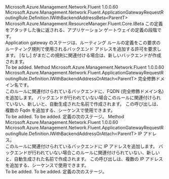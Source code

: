 <Type Name="IWithBackendAddress&lt;ParentT&gt;" FullName="Microsoft.Azure.Management.Network.Fluent.ApplicationGatewayRequestRoutingRule.Definition.IWithBackendAddress&lt;ParentT&gt;">
  <TypeSignature Language="C#" Value="public interface IWithBackendAddress&lt;ParentT&gt; : Microsoft.Azure.Management.Network.Fluent.ApplicationGatewayRequestRoutingRule.Definition.IWithBackendAddressBeta&lt;ParentT&gt;, Microsoft.Azure.Management.ResourceManager.Fluent.Core.IBeta" />
  <TypeSignature Language="ILAsm" Value=".class public interface auto ansi abstract IWithBackendAddress`1&lt;ParentT&gt; implements class Microsoft.Azure.Management.Network.Fluent.ApplicationGatewayRequestRoutingRule.Definition.IWithBackendAddressBeta`1&lt;!ParentT&gt;, class Microsoft.Azure.Management.ResourceManager.Fluent.Core.IBeta" />
  <TypeSignature Language="DocId" Value="T:Microsoft.Azure.Management.Network.Fluent.ApplicationGatewayRequestRoutingRule.Definition.IWithBackendAddress`1" />
  <TypeSignature Language="VB.NET" Value="Public Interface IWithBackendAddress(Of ParentT)&#xA;Implements IBeta, IWithBackendAddressBeta(Of ParentT)" />
  <TypeSignature Language="F#" Value="type IWithBackendAddress&lt;'ParentT&gt; = interface&#xA;    interface IWithBackendAddressBeta&lt;'ParentT&gt;&#xA;    interface IBeta" />
  <AssemblyInfo>
    <AssemblyName>Microsoft.Azure.Management.Network.Fluent</AssemblyName>
    <AssemblyVersion>1.0.0.60</AssemblyVersion>
  </AssemblyInfo>
  <TypeParameters>
    <TypeParameter Name="ParentT" />
  </TypeParameters>
  <Interfaces>
    <Interface>
      <InterfaceName>Microsoft.Azure.Management.Network.Fluent.ApplicationGatewayRequestRoutingRule.Definition.IWithBackendAddressBeta&lt;ParentT&gt;</InterfaceName>
    </Interface>
    <Interface>
      <InterfaceName>Microsoft.Azure.Management.ResourceManager.Fluent.Core.IBeta</InterfaceName>
    </Interface>
  </Interfaces>
  <Docs>
    <typeparam name="ParentT">この定義をアタッチした後に返される、アプリケーション ゲートウェイの定義の段階です。</typeparam>
    <summary>
            Application gateway のステージは、ルーティング ルールの定義をこの要求のルーティング規則で使用されるバックエンド アドレスを追加する許可を要求します。
            [なし] がまだこの規則に関連付ける場合は、新しいバックエンドが作成されます。
            </summary>
    <remarks>To be added.</remarks>
  </Docs>
  <Members>
    <Member MemberName="ToBackendFqdn">
      <MemberSignature Language="C#" Value="public Microsoft.Azure.Management.Network.Fluent.ApplicationGatewayRequestRoutingRule.Definition.IWithBackendAddressOrAttach&lt;ParentT&gt; ToBackendFqdn (string fqdn);" />
      <MemberSignature Language="ILAsm" Value=".method public hidebysig newslot virtual instance class Microsoft.Azure.Management.Network.Fluent.ApplicationGatewayRequestRoutingRule.Definition.IWithBackendAddressOrAttach`1&lt;!ParentT&gt; ToBackendFqdn(string fqdn) cil managed" />
      <MemberSignature Language="DocId" Value="M:Microsoft.Azure.Management.Network.Fluent.ApplicationGatewayRequestRoutingRule.Definition.IWithBackendAddress`1.ToBackendFqdn(System.String)" />
      <MemberSignature Language="VB.NET" Value="Public Function ToBackendFqdn (fqdn As String) As IWithBackendAddressOrAttach(Of ParentT)" />
      <MemberSignature Language="F#" Value="abstract member ToBackendFqdn : string -&gt; Microsoft.Azure.Management.Network.Fluent.ApplicationGatewayRequestRoutingRule.Definition.IWithBackendAddressOrAttach&lt;'ParentT&gt;" Usage="iWithBackendAddress.ToBackendFqdn fqdn" />
      <MemberType>Method</MemberType>
      <AssemblyInfo>
        <AssemblyName>Microsoft.Azure.Management.Network.Fluent</AssemblyName>
        <AssemblyVersion>1.0.0.60</AssemblyVersion>
      </AssemblyInfo>
      <ReturnValue>
        <ReturnType>Microsoft.Azure.Management.Network.Fluent.ApplicationGatewayRequestRoutingRule.Definition.IWithBackendAddressOrAttach&lt;ParentT&gt;</ReturnType>
      </ReturnValue>
      <Parameters>
        <Parameter Name="fqdn" Type="System.String" />
      </Parameters>
      <Docs>
        <param name="fqdn">完全修飾ドメイン名です。</param>
        <summary>
            このルールに関連付けられているバックエンドに、FQDN (完全修飾ドメイン名) を追加します。
            バックエンドが行われていない場合このルールに関連付けられていない、新しいと、自動生成された名前で作成されます。
            この呼び出しは、複数の Fqdn を追加する、シーケンスで使用できます。
            </summary>
        <returns>To be added.</returns>
        <remarks>To be added.</remarks>
        <return>定義の次のステージ。</return>
      </Docs>
    </Member>
    <Member MemberName="ToBackendIPAddress">
      <MemberSignature Language="C#" Value="public Microsoft.Azure.Management.Network.Fluent.ApplicationGatewayRequestRoutingRule.Definition.IWithBackendAddressOrAttach&lt;ParentT&gt; ToBackendIPAddress (string ipAddress);" />
      <MemberSignature Language="ILAsm" Value=".method public hidebysig newslot virtual instance class Microsoft.Azure.Management.Network.Fluent.ApplicationGatewayRequestRoutingRule.Definition.IWithBackendAddressOrAttach`1&lt;!ParentT&gt; ToBackendIPAddress(string ipAddress) cil managed" />
      <MemberSignature Language="DocId" Value="M:Microsoft.Azure.Management.Network.Fluent.ApplicationGatewayRequestRoutingRule.Definition.IWithBackendAddress`1.ToBackendIPAddress(System.String)" />
      <MemberSignature Language="VB.NET" Value="Public Function ToBackendIPAddress (ipAddress As String) As IWithBackendAddressOrAttach(Of ParentT)" />
      <MemberSignature Language="F#" Value="abstract member ToBackendIPAddress : string -&gt; Microsoft.Azure.Management.Network.Fluent.ApplicationGatewayRequestRoutingRule.Definition.IWithBackendAddressOrAttach&lt;'ParentT&gt;" Usage="iWithBackendAddress.ToBackendIPAddress ipAddress" />
      <MemberType>Method</MemberType>
      <AssemblyInfo>
        <AssemblyName>Microsoft.Azure.Management.Network.Fluent</AssemblyName>
        <AssemblyVersion>1.0.0.60</AssemblyVersion>
      </AssemblyInfo>
      <ReturnValue>
        <ReturnType>Microsoft.Azure.Management.Network.Fluent.ApplicationGatewayRequestRoutingRule.Definition.IWithBackendAddressOrAttach&lt;ParentT&gt;</ReturnType>
      </ReturnValue>
      <Parameters>
        <Parameter Name="ipAddress" Type="System.String" />
      </Parameters>
      <Docs>
        <param name="ipAddress">IP アドレス。</param>
        <summary>
            このルールに関連付けられているバックエンドに IP アドレスを追加します。
            バックエンドが行われていない場合このルールに関連付けられていない、新しいと、自動生成された名前で作成されます。
            この呼び出しは、複数の IP アドレスを追加する、シーケンスで使用できます。
            </summary>
        <returns>To be added.</returns>
        <remarks>To be added.</remarks>
        <return>定義の次のステージ。</return>
      </Docs>
    </Member>
  </Members>
</Type>